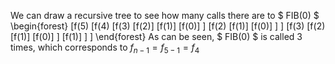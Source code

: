 We can draw a recursive tree to see how many calls there are to $ FIB(0) $
\begin{forest}
[f$(5)$
[f$(4)$
[f$(3)$
[f$(2)$]
[f$(1)$]
[f$(0)$]
]
[f$(2)$
[f$(1)$]
[f$(0)$]
]
]
[f$(3)$
[f$(2)$
[f$(1)$]
[f$(0)$]
]
[f$(1)$]
]
]
\end{forest}
As can be seen, $ FIB(0) $ is called 3 times, which corresponds to $f_{n-1} = f_{5-1} = f_{4}$
